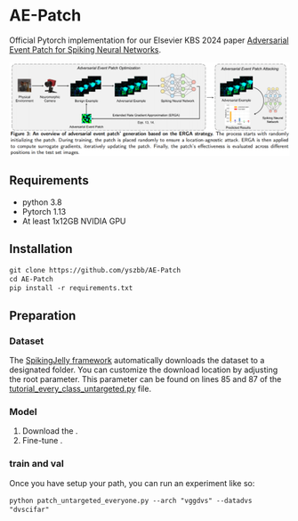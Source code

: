 # AE-Patch
Official Pytorch implementation for our Elsevier KBS 2024 paper [Adversarial Event Patch for Spiking Neural Networks](https://www.sciencedirect.com/science/article/abs/pii/S0950705124014990).

![Figure](https://github.com/yszbb/AE-Patch/blob/main/asserts/pipeline.jpg)
## Requirements
- python 3.8
- Pytorch 1.13
- At least 1x12GB NVIDIA GPU
## Installation
```
git clone https://github.com/yszbb/AE-Patch
cd AE-Patch
pip install -r requirements.txt
```
## Preparation
### Dataset
The [SpikingJelly framework](https://github.com/fangwei123456/spikingjelly) automatically downloads the dataset to a designated folder. You can customize the download location by adjusting the root parameter. This parameter can be found on lines 85 and 87 of the [tutorial_every_class_untargeted.py](https://github.com/yszbb/AE-Patch/blob/main/tutorial_every_class_untargeted.py) file.
### Model
1. Download the .
2. Fine-tune .
### train and val
Once you have setup your path, you can run an experiment like so:
```
python patch_untargeted_everyone.py --arch "vggdvs" --datadvs "dvscifar" 
```
